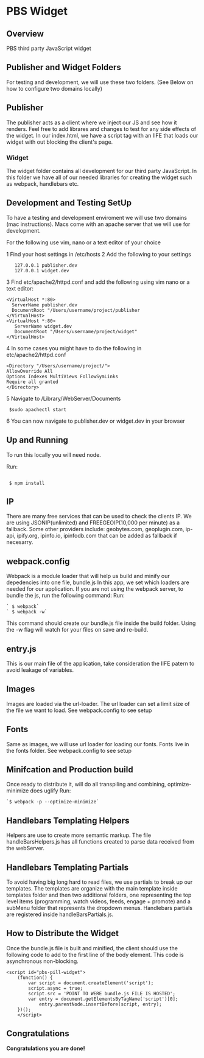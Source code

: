 
# PBS Widget



## Overview
PBS third party JavaScript widget   

## Publisher and Widget Folders
For testing and development, we will use these two folders. (See Below on how to configure two domains locally)

## Publisher 
The publisher acts as a client where we inject our JS and see how it renders. Feel free to add librares and changes to test for any side effects of the widget. In our index.html, we have a script tag with an IIFE that loads our widget with out blocking the client's page. 

### Widget
The widget folder contains all development for our third party JavaScript. In this folder we have all of our needed libraries for creating the widget such as webpack, handlebars etc.

## Development and Testing SetUp 

To have a testing and development enviroment we will use two domains (mac instructions). Macs come with an apache server that we will use for development.

For the following use vim, nano or a text editor of your choice

1 Find your host settings in /etc/hosts
2 Add the following to your settings

```
   127.0.0.1 publisher.dev
   127.0.0.1 widget.dev
```

3  Find etc/apache2/httpd.conf and add the following using vim nano or a text editor:
 
```
<VirtualHost *:80>
  ServerName publisher.dev
  DocumentRoot "/Users/username/project/publisher
</VirtualHost>
<VirtualHost *:80>
   ServerName widget.dev
   DocumentRoot "/Users/username/project/widget"
</VirtualHost>
```

4  In some cases you might have to do the following in etc/apache2/httpd.conf

```
<Directory "/Users/username/project/">
AllowOverride All
Options Indexes MultiViews FollowSymLinks
Require all granted
</Directory>

```

5  Navigate to /Library/WebServer/Documents
```
 $sudo apachectl start

```
6  You can now navigate to publisher.dev or widget.dev in your browser 


## Up and Running
To run this locally you will need node. 

Run:
```

 $ npm install

```

## IP 
There are many free services that can be used to check the clients IP. We are using JSONIP(unlimited) and FREEGEOIP(10,000 per minute) as a fallback. Some other providers include: geobytes.com, geoplugin.com, ip-api, ipify.org, ipinfo.io, ipinfodb.com that can be added as fallback if necesarry. 


## webpack.config
Webpack is a module loader that will help us build and minify our depedencies into one file, bundle.js
In this app, we set which loaders are needed for our application.
If you are not using the webpack server, to bundle the js, run the following command:
Run:
```
` $ webpack`
` $ webpack -w`
```
This command should create our bundle.js file inside the build folder. Using the -w flag will watch for your files on save and re-build.

## entry.js
This is our main file of the application, take consideration the IIFE patern to avoid leakage of variables. 

## Images
Images are loaded via the url-loader. The url loader can set a limit size of the file we want to load. See webpack.config to see setup

## Fonts
Same as images, we will use url loader for loading our fonts. Fonts live in the fonts folder. See webpack.config to see setup

## Minifcation and Production build
Once ready to distribute it, will do all transpiling and combining, optimize-minimize does uglify
Run:
```
`$ webpack -p --optimize-minimize`
```

## Handlebars Templating Helpers
Helpers are use to create more semantic markup. The file handleBarsHelpers.js has all functions created to parse data received from the webServer. 

## Handlebars Templating Partials
To avoid having big long hard to read files, we use partials to break up our templates. The templates are organize with the main template inside templates folder and then two additional folders, one representing the top level items (programming, watch videos, feeds, engage + promote) and a subMenu folder that represents the dropdown menus. Handlebars partials are registered inside handleBarsPartials.js. 

## How to Distribute the Widget
Once the bundle.js file is built and minified, the client should use the following code to add to the first line of the body element. This code is asynchronous non-blocking.

```
<script id="pbs-pill-widget">
	(function() {
		var script = document.createElement('script');
		script.async = true;
		script.src = 'POINT TO WERE bundle.js FILE IS HOSTED';
		var entry = document.getElementsByTagName('script')[0];
		    entry.parentNode.insertBefore(script, entry);
	})();
	</script>

```


## Congratulations
**Congratulations you are done!** 

